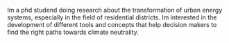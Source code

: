 Im a phd studend doing research about the transformation of urban energy systems, especially in the field of residential districts. 
Im interested in the development of different tools and concepts that help decision makers to find the right paths towards climate neutrality.


<!---
sebglom/sebglom is a ✨ special ✨ repository because its `README.md` (this file) appears on your GitHub profile.
You can click the Preview link to take a look at your changes.
--->
